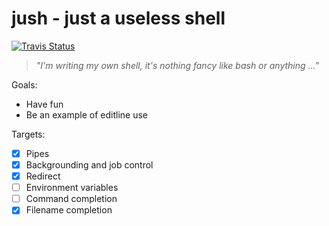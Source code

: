 jush - just a useless shell
===========================
[![Travis Status][]][Travis]

> _"I'm writing my own shell, it's nothing fancy like bash or anything ..."_

Goals:
- Have fun
- Be an example of editline use

Targets:
- [X] Pipes
- [X] Backgrounding and job control
- [X] Redirect
- [ ] Environment variables
- [ ] Command completion
- [X] Filename completion

[Travis]:        https://travis-ci.com/troglobit/jush
[Travis Status]: https://travis-ci.com/troglobit/jush.png?branch=master

